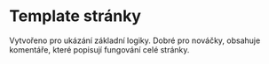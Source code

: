 # Template stránky
Vytvořeno pro ukázání základní logiky. Dobré pro nováčky, obsahuje komentáře, které popisují fungování celé stránky.